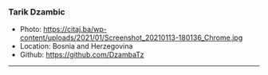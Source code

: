 ### Tarik Dzambic
- Photo: https://citaj.ba/wp-content/uploads/2021/01/Screenshot_20210113-180136_Chrome.jpg
- Location: Bosnia and Herzegovina
- Github: https://github.com/DzambaTz
***
